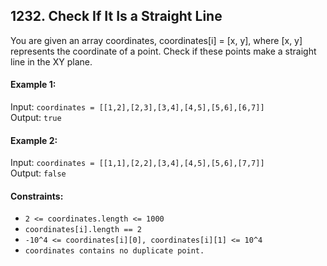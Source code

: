 ## 1232. Check If It Is a Straight Line

You are given an array coordinates, coordinates[i] = [x, y], where [x, y] represents the coordinate of a point. Check if
these points make a straight line in the XY plane.

#### Example 1:

Input: `coordinates = [[1,2],[2,3],[3,4],[4,5],[5,6],[6,7]]`<br>
Output: `true`

#### Example 2:

Input: `coordinates = [[1,1],[2,2],[3,4],[4,5],[5,6],[7,7]]`<br>
Output: `false`

#### Constraints:

- `2 <= coordinates.length <= 1000`
- `coordinates[i].length == 2`
- `-10^4 <= coordinates[i][0], coordinates[i][1] <= 10^4`
- `coordinates contains no duplicate point.`